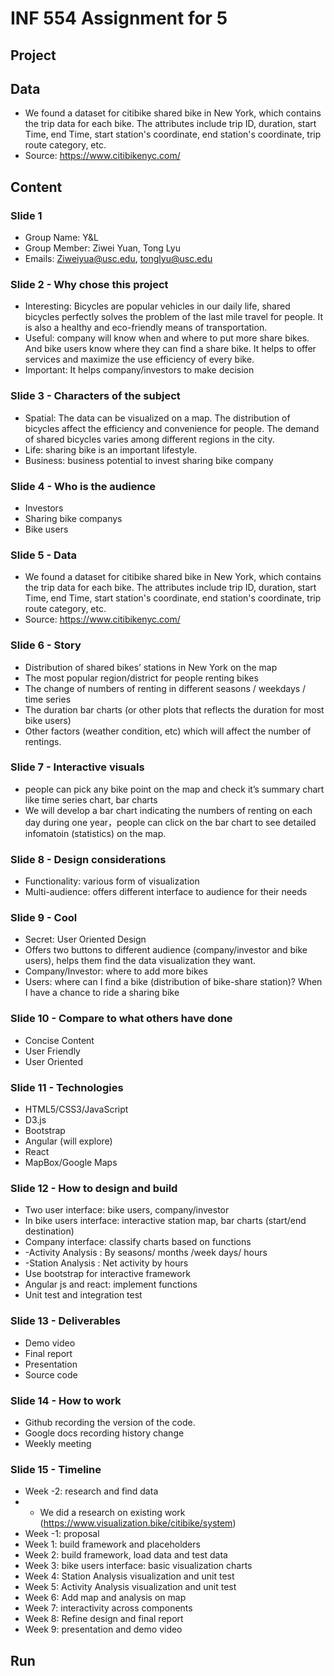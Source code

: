 # INF 554 Assignment for 5

## Project

## Data
- We found a dataset for citibike shared bike in New York, which contains the trip data for each bike. The attributes include trip ID, duration, start Time, end Time, start station's coordinate, end station's coordinate, trip route category, etc.
- Source: https://www.citibikenyc.com/

## Content

### Slide 1
- Group Name: Y&L
- Group Member: Ziwei Yuan, Tong Lyu
- Emails: Ziweiyua@usc.edu, tonglyu@usc.edu

### Slide 2 - Why chose this project
- Interesting: Bicycles are popular vehicles in our daily life, shared bicycles perfectly solves the problem of the last mile travel for people. It is also a healthy and eco-friendly means of transportation. 
- Useful: company will know when and where to put more share bikes. And bike users know where they can find a share bike. It helps to offer services and maximize the use efficiency of every bike.
- Important: It helps company/investors to make decision

### Slide 3 - Characters of the subject
- Spatial: The data can be visualized on a map. The distribution of bicycles affect the efficiency and convenience for people. The demand of shared bicycles varies among different regions in the city.
- Life: sharing bike is an important lifestyle.
- Business: business potential to invest sharing bike company

### Slide 4 - Who is the audience
- Investors
- Sharing bike companys
- Bike users

### Slide 5 - Data
- We found a dataset for citibike shared bike in New York, which contains the trip data for each bike. The attributes include trip ID, duration, start Time, end Time, start station's coordinate, end station's coordinate, trip route category, etc.
- Source: https://www.citibikenyc.com/

### Slide 6 - Story
- Distribution of shared bikes’ stations in New York on the map
- The most popular region/district for people renting bikes
- The change of numbers of renting in different seasons / weekdays / time series
- The duration bar charts (or other plots that reflects the duration for most bike users)
- Other factors (weather condition, etc) which will affect the number of rentings.

### Slide 7 - Interactive visuals
- people can pick any bike point on the map and check it’s summary chart like time series chart, bar charts
- We will develop a bar chart indicating the numbers of renting on each day during one year，people can click on the bar chart to see detailed infomatoin (statistics) on the map.

### Slide 8 - Design considerations
- Functionality: various form of visualization
- Multi-audience: offers different interface to audience for their needs

### Slide 9 - Cool
- Secret: User Oriented Design
- Offers two buttons to different audience (company/investor and bike users), helps them find the data visualization they want.
- Company/Investor: where to add more bikes
- Users: where can I find a bike (distribution of bike-share station)? When I have a chance to ride a sharing bike

### Slide 10 - Compare to what others have done
- Concise Content
- User Friendly
- User Oriented

### Slide 11 - Technologies
- HTML5/CSS3/JavaScript
- D3.js
- Bootstrap
- Angular (will explore)
- React
- MapBox/Google Maps

### Slide 12 - How to design and build
- Two user interface: bike users, company/investor
- In bike users interface: interactive station map, bar charts (start/end destination)
- Company interface: classify charts based on functions
- -Activity Analysis : By seasons/ months /week days/ hours
- -Station Analysis : Net activity by hours
- Use bootstrap for interactive framework
- Angular js and react: implement functions
- Unit test and integration test

### Slide 13 - Deliverables
- Demo video
- Final report
- Presentation 
- Source code

### Slide 14 - How to work
- Github recording the version of the code.
- Google docs recording history change
- Weekly meeting

### Slide 15 - Timeline
- Week -2: research and find data
- - We did a research on existing work (https://www.visualization.bike/citibike/system)
- Week -1: proposal
- Week 1: build framework and placeholders
- Week 2: build framework, load data and test data
- Week 3: bike users interface: basic visualization charts
- Week 4: Station Analysis visualization and unit test
- Week 5: Activity Analysis visualization and unit test
- Week 6: Add map and analysis on map
- Week 7: interactivity across components
- Week 8: Refine design and final report
- Week 9: presentation and demo video


## Run
